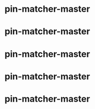 # pin-matcher-master
# pin-matcher-master
# pin-matcher-master
# pin-matcher-master
# pin-matcher-master
